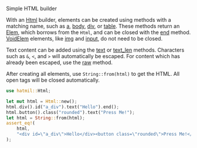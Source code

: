 Simple HTML builder

With an [Html] builder, elements can be created using methods with a matching
name, such as [a], [body], [div], or [table].  These methods return an [Elem],
which borrows from the `Html`, and can be closed with the [end] method.
[VoidElem] elements, like [img] and [input], do not need to be closed.

Text content can be added using the [text] or [text_len] methods.  Characters
such as `&`, `<`, and `>` will automatically be escaped.  For content which
has already been escaped, use the [raw] method.

After creating all elements, use `String::from(html)` to get the HTML.
All open tags will be closed automatically.

```rust
use hatmil::Html;

let mut html = Html::new();
html.div().id("a_div").text("Hello").end();
html.button().class("rounded").text("Press Me!");
let html = String::from(html);
assert_eq!(
    html,
    "<div id=\"a_div\">Hello</div><button class=\"rounded\">Press Me!</button>"
);
```

[a]: https://docs.rs/hatmil/latest/hatmil/struct.Html.html#method.a
[body]: https://docs.rs/hatmil/latest/hatmil/struct.Html.html#method.body
[div]: https://docs.rs/hatmil/latest/hatmil/struct.Html.html#method.div
[Elem]: https://docs.rs/hatmil/latest/hatmil/struct.Elem.html
[end]: https://docs.rs/hatmil/latest/hatmil/struct.Html.html#method.end
[Html]: https://docs.rs/hatmil/latest/hatmil/struct.Html.html
[img]: https://docs.rs/hatmil/latest/hatmil/struct.Html.html#method.img
[input]: https://docs.rs/hatmil/latest/hatmil/struct.Html.html#method.input
[raw]: https://docs.rs/hatmil/latest/hatmil/struct.Html.html#method.raw
[table]: https://docs.rs/hatmil/latest/hatmil/struct.Html.html#method.table
[text]: https://docs.rs/hatmil/latest/hatmil/struct.Html.html#method.text
[text_len]: https://docs.rs/hatmil/latest/hatmil/struct.Html.html#method.text_len
[VoidElem]: https://docs.rs/hatmil/latest/hatmil/struct.VoidElem.html
